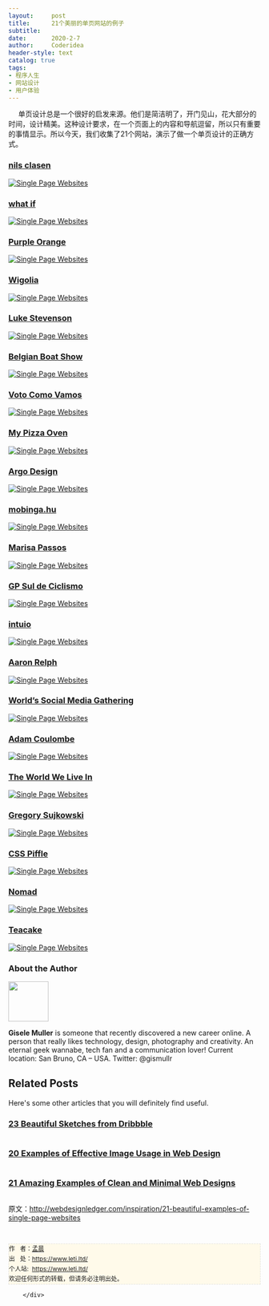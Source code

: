 ```yaml
---
layout:     post
title:      21个美丽的单页网站的例子
subtitle:   
date:       2020-2-7
author:     Coderidea
header-style: text
catalog: true
tags:
- 程序人生
- 网站设计
- 用户体验
--- 
```

<div class="postBody">
			<div id="cnblogs_post_body" class="blogpost-body"><p><span>     单页设计总是一个很好的启发来源。</span><span>他们是简洁明了，开门见山，花大部分的时间，设计精美。</span><span>这种设计要求，在一个页面上的内容和导航逗留，所以只有重要的事情显示。</span><span>所以今天，我们收集了21个网站，演示了做一个单页设计的正确方式。</span></p>
<h3><a href="http://www.nilsclasen.de/">nils clasen</a></h3>
<p><a href="http://www.nilsclasen.de/"><img class="aligncenter size-full wp-image-3448" title="Single Page Websites" src="http://webdesignledger.com/wp-content/uploads/2012/06/singlepage01.jpg" alt="Single Page Websites" /></a></p>
<h3><a href="http://what-if.es/index.html">what if</a></h3>
<p><a href="http://what-if.es/index.html"><img class="aligncenter size-full wp-image-3448" title="Single Page Websites" src="http://webdesignledger.com/wp-content/uploads/2012/06/singlepage02.jpg" alt="Single Page Websites" /></a></p>
<h3><a href="http://peeltheorange.com/">Purple Orange</a></h3>
<p><a href="http://peeltheorange.com/"><img class="aligncenter size-full wp-image-3448" title="Single Page Websites" src="http://webdesignledger.com/wp-content/uploads/2012/06/singlepage03.jpg" alt="Single Page Websites" /></a></p>
<h3><a href="http://wigolia.com/">Wigolia</a></h3>
<p><a href="http://wigolia.com/"><img class="aligncenter size-full wp-image-3448" title="Single Page Websites" src="http://webdesignledger.com/wp-content/uploads/2012/06/singlepage04.jpg" alt="Single Page Websites" /></a></p>
<h3><a href="http://www.lukestevenson.me/">Luke Stevenson</a></h3>
<p><a href="http://www.lukestevenson.me/"><img class="aligncenter size-full wp-image-3448" title="Single Page Websites" src="http://webdesignledger.com/wp-content/uploads/2012/06/singlepage05.jpg" alt="Single Page Websites" /></a></p>
<h3><a href="http://exposanten.belgianboatshow.be/nl/">Belgian Boat Show</a></h3>
<p><a href="http://exposanten.belgianboatshow.be/nl/"><img class="aligncenter size-full wp-image-3448" title="Single Page Websites" src="http://webdesignledger.com/wp-content/uploads/2012/06/singlepage06.jpg" alt="Single Page Websites" /></a></p>
<h3><a href="http://voto.poacomovamos.org/">Voto Como Vamos</a></h3>
<p><a href="http://voto.poacomovamos.org/"><img class="aligncenter size-full wp-image-3448" title="Single Page Websites" src="http://webdesignledger.com/wp-content/uploads/2012/06/singlepage07.jpg" alt="Single Page Websites" /></a></p>
<h3><a href="http://mypizzaoven.nl/">My Pizza Oven</a></h3>
<p><a href="http://mypizzaoven.nl/"><img class="aligncenter size-full wp-image-3448" title="Single Page Websites" src="http://webdesignledger.com/wp-content/uploads/2012/06/singlepage08.jpg" alt="Single Page Websites" /></a></p>
<h3><a href="http://argo-design.fr/">Argo Design</a></h3>
<p><a href="http://argo-design.fr/"><img class="aligncenter size-full wp-image-3448" title="Single Page Websites" src="http://webdesignledger.com/wp-content/uploads/2012/06/singlepage09.jpg" alt="Single Page Websites" /></a></p>
<h3><a href="http://mobinga.hu/a_nagy_qrkod_kutatas/">mobinga.hu</a></h3>
<p><a href="http://mobinga.hu/a_nagy_qrkod_kutatas/"><img class="aligncenter size-full wp-image-3448" title="Single Page Websites" src="http://webdesignledger.com/wp-content/uploads/2012/06/singlepage10.jpg" alt="Single Page Websites" /></a></p>
<h3><a href="http://marisapassos.com/">Marisa Passos</a></h3>
<p><a href="http://marisapassos.com/"><img class="aligncenter size-full wp-image-3448" title="Single Page Websites" src="http://webdesignledger.com/wp-content/uploads/2012/06/singlepage11.jpg" alt="Single Page Websites" /></a></p>
<h3><a href="http://www.pedalada.esp.br/">GP Sul de Ciclismo</a></h3>
<p><a href="http://www.pedalada.esp.br/"><img class="aligncenter size-full wp-image-3448" title="Single Page Websites" src="http://webdesignledger.com/wp-content/uploads/2012/06/singlepage12.jpg" alt="Single Page Websites" /></a></p>
<h3><a href="http://intuio.at/en/">intuio</a></h3>
<p><a href="http://intuio.at/en/"><img class="aligncenter size-full wp-image-3448" title="Single Page Websites" src="http://webdesignledger.com/wp-content/uploads/2012/06/singlepage13.jpg" alt="Single Page Websites" /></a></p>
<h3><a href="http://www.imgonnarelph.com/">Aaron Relph</a></h3>
<p><a href="http://www.imgonnarelph.com/"><img class="aligncenter size-full wp-image-3448" title="Single Page Websites" src="http://webdesignledger.com/wp-content/uploads/2012/06/singlepage14.jpg" alt="Single Page Websites" /></a></p>
<h3><a href="http://worldsmg.com/">World’s Social Media Gathering</a></h3>
<p><a href="http://worldsmg.com/"><img class="aligncenter size-full wp-image-3448" title="Single Page Websites" src="http://webdesignledger.com/wp-content/uploads/2012/06/singlepage15.jpg" alt="Single Page Websites" /></a></p>
<h3><a href="http://adam.co/">Adam Coulombe</a></h3>
<p><a href="http://adam.co/"><img class="aligncenter size-full wp-image-3448" title="Single Page Websites" src="http://webdesignledger.com/wp-content/uploads/2012/06/singlepage16.jpg" alt="Single Page Websites" /></a></p>
<h3><a href="http://www.theworldwelivein.co.uk/">The World We Live In</a></h3>
<p><a href="http://www.theworldwelivein.co.uk/"><img class="aligncenter size-full wp-image-3448" title="Single Page Websites" src="http://webdesignledger.com/wp-content/uploads/2012/06/singlepage17.jpg" alt="Single Page Websites" /></a></p>
<h3><a href="http://gregory.sujkowski.fr/">Gregory Sujkowski</a></h3>
<p><a href="http://gregory.sujkowski.fr/"><img class="aligncenter size-full wp-image-3448" title="Single Page Websites" src="http://webdesignledger.com/wp-content/uploads/2012/06/singlepage18.jpg" alt="Single Page Websites" /></a></p>
<h3><a href="http://pitch.csspiffle.com/">CSS Piffle</a></h3>
<p><a href="http://pitch.csspiffle.com/"><img class="aligncenter size-full wp-image-3448" title="Single Page Websites" src="http://webdesignledger.com/wp-content/uploads/2012/06/singlepage19.jpg" alt="Single Page Websites" /></a></p>
<h3><a href="http://www.thenomadhotel.com/">Nomad</a></h3>
<p><a href="http://www.thenomadhotel.com/"><img class="aligncenter size-full wp-image-3448" title="Single Page Websites" src="http://webdesignledger.com/wp-content/uploads/2012/06/singlepage20.jpg" alt="Single Page Websites" /></a></p>
<h3><a href="http://teacakedesign.com/">Teacake</a></h3>
<p><a href="http://teacakedesign.com/"><img class="aligncenter size-full wp-image-3448" title="Single Page Websites" src="http://webdesignledger.com/wp-content/uploads/2012/06/singlepage21.jpg" alt="Single Page Websites" /></a></p>
<div class="authorBox clearfix">
<h3>About the Author</h3>
<img class="avatar avatar-80 photo" src="http://1.gravatar.com/avatar/b269f31b359aa6f6959e789581a4e4a1?s=80&amp;d=http%3A%2F%2F1.gravatar.com%2Favatar%2Fad516503a11cd5ca435acc9bb6523536%3Fs%3D80&amp;r=G" alt="" width="80" height="80" /><p><strong>Gisele Muller</strong> is someone that recently discovered a new career online. A person that really likes technology, design, photography and creativity. An eternal geek wannabe, tech fan and a communication lover! Current location: San Bruno, CA – USA. Twitter: @gismullr</p>
</div>
<h2 class="relatedPosts">Related Posts</h2>
<p>Here's some other articles that you will definitely find useful.</p>
<h3><a title="Permanent Link to 23 Beautiful Sketches from Dribbble" href="http://webdesignledger.com/inspiration/23-beautiful-sketches-from-dribbble">23 Beautiful Sketches from Dribbble</a></h3>
<p><a title="Permanent Link to 23 Beautiful Sketches from Dribbble" href="http://webdesignledger.com/inspiration/23-beautiful-sketches-from-dribbble"><img src="http://webdesignledger.com/wp-content/uploads/2012/07/handdraw_cover01.jpg" alt="" /></a></p>
<h3><a title="Permanent Link to 20 Examples of Effective Image Usage in Web Design" href="http://webdesignledger.com/inspiration/20-examples-of-effective-image-usage-in-web-design">20 Examples of Effective Image Usage in Web Design</a></h3>
<p><a title="Permanent Link to 20 Examples of Effective Image Usage in Web Design" href="http://webdesignledger.com/inspiration/20-examples-of-effective-image-usage-in-web-design"><img src="http://webdesignledger.com/wp-content/uploads/2012/07/photos_cover01.jpg" alt="" /></a></p>
<h3><a title="Permanent Link to 21 Amazing Examples of Clean and Minimal Web Designs" href="http://webdesignledger.com/inspiration/21-amazing-examples-of-clean-and-minimal-web-designs">21 Amazing Examples of Clean and Minimal Web Designs</a></h3>
<p><a title="Permanent Link to 21 Amazing Examples of Clean and Minimal Web Designs" href="http://webdesignledger.com/inspiration/21-amazing-examples-of-clean-and-minimal-web-designs"><img src="http://webdesignledger.com/wp-content/uploads/2012/07/white_cover01.jpg" alt="" /></a></p>
<p><span>原文：<a href="http://webdesignledger.com/inspiration/21-beautiful-examples-of-single-page-websites">http://webdesignledger.com/inspiration/21-beautiful-examples-of-single-page-websites</a></span></p>


<div id="ckepop"> </div>
<div>
<p id="PSignature" style="line-height:20px;background:#FFFAEA no-repeat 2% 50%;font-size:12px;border:#e0e0e0 1px dashed;">作   者：<a href="https://www.leti.ltd/">孟晨</a> <br /> 出   处：<a href="https://www.leti.ltd/">https://www.leti.ltd/</a> <br />个人站:  <a href="https://www.leti.ltd/">https://www.leti.ltd/</a><br />欢迎任何形式的转载，但请务必注明出处。</p>


</div></div><div id="MySignature"></div>
<div class="clear"></div>
<div id="blog_post_info_block">
<div id="BlogPostCategory"></div>
<div id="EntryTag"></div>
<div id="blog_post_info">
</div>
<div class="clear"></div>
<div id="post_next_prev"></div>
</div>


		</div>